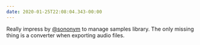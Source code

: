 ```yaml
---
date: 2020-01-25T22:08:04.343-00:00
---
```

Really impress by [@sononym](https://twitter.com/sononym) to manage samples library. The only missing thing is a converter when exporting audio files.
